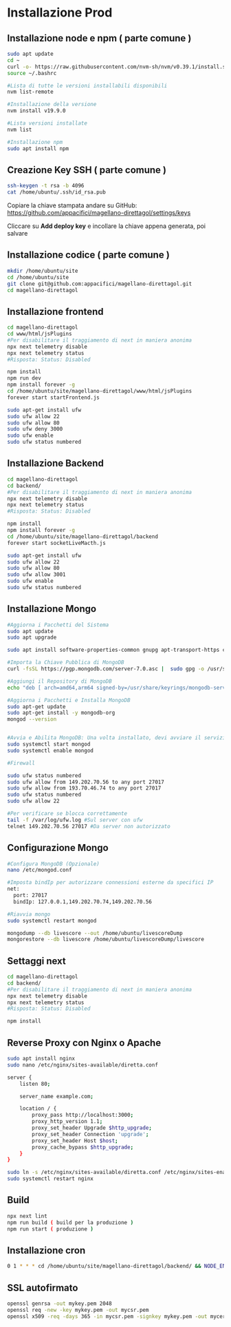 # Installazione Prod


## Installazione node e npm ( parte comune )
```bash
sudo apt update
cd ~
curl -o- https://raw.githubusercontent.com/nvm-sh/nvm/v0.39.1/install.sh | bash
source ~/.bashrc

#Lista di tutte le versioni installabili disponibili
nvm list-remote

#Installazione della versione
nvm install v19.9.0

#Lista versioni installate
nvm list

#Installazione npm
sudo apt install npm

```

## Creazione Key SSH ( parte comune )
```bash
ssh-keygen -t rsa -b 4096
cat /home/ubuntu/.ssh/id_rsa.pub
```
Copiare la chiave stampata andare su GitHub:
https://github.com/appacifici/magellano-direttagol/settings/keys

Cliccare su **Add deploy key** e incollare la chiave appena generata, poi salvare

## Installazione codice ( parte comune )
```bash 
mkdir /home/ubuntu/site
cd /home/ubuntu/site
git clone git@github.com:appacifici/magellano-direttagol.git
cd magellano-direttagol
```

## Installazione frontend
```bash 
cd magellano-direttagol
cd www/html/jsPlugins
#Per disabilitare il traggiamento di next in maniera anonima 
npx next telemetry disable
npx next telemetry status
#Risposta: Status: Disabled

npm install
npm run dev
npm install forever -g
cd /home/ubuntu/site/magellano-direttagol/www/html/jsPlugins
forever start startFrontend.js

sudo apt-get install ufw
sudo ufw allow 22
sudo ufw allow 80
sudo ufw deny 3000
sudo ufw enable
sudo ufw status numbered

```

## Installazione Backend
```bash 
cd magellano-direttagol
cd backend/
#Per disabilitare il traggiamento di next in maniera anonima 
npx next telemetry disable
npx next telemetry status
#Risposta: Status: Disabled

npm install
npm install forever -g
cd /home/ubuntu/site/magellano-direttagol/backend
forever start socketLiveMacth.js

sudo apt-get install ufw
sudo ufw allow 22
sudo ufw allow 80
sudo ufw allow 3001
sudo ufw enable
sudo ufw status numbered

```

## Installazione Mongo
```bash 
#Aggiorna i Pacchetti del Sistema
sudo apt update
sudo apt upgrade

sudo apt install software-properties-common gnupg apt-transport-https ca-certificates -y

#Importa la Chiave Pubblica di MongoDB
curl -fsSL https://pgp.mongodb.com/server-7.0.asc |  sudo gpg -o /usr/share/keyrings/mongodb-server-7.0.gpg --dearmor

#Aggiungi il Repository di MongoDB
echo "deb [ arch=amd64,arm64 signed-by=/usr/share/keyrings/mongodb-server-7.0.gpg ] https://repo.mongodb.org/apt/ubuntu jammy/mongodb-org/7.0 multiverse" | sudo tee /etc/apt/sources.list.d/mongodb-org-7.0.list

#Aggiorna i Pacchetti e Installa MongoDB
sudo apt-get update
sudo apt-get install -y mongodb-org
mongod --version


#Avvia e Abilita MongoDB: Una volta installato, devi avviare il servizio MongoDB e abilitarlo a partire automaticamente all'avvio del sistema
sudo systemctl start mongod
sudo systemctl enable mongod

#Firewall

sudo ufw status numbered
sudo ufw allow from 149.202.70.56 to any port 27017
sudo ufw allow from 193.70.46.74 to any port 27017
sudo ufw status numbered
sudo ufw allow 22

#Per verificare se blocca correttamente
tail -f /var/log/ufw.log #Sul server con ufw
telnet 149.202.70.56 27017 #Da server non autorizzato

```

## Configurazione Mongo
```bash
#Configura MongoDB (Opzionale)
nano /etc/mongod.conf

#Imposta bindIp per autorizzare connessioni esterne da specifici IP
net:
  port: 27017
  bindIp: 127.0.0.1,149.202.70.74,149.202.70.56

#Riavvia mongo
sudo systemctl restart mongod

mongodump --db livescore --out /home/ubuntu/livescoreDump
mongorestore --db livescore /home/ubuntu/livescoreDump/livescore

```

## Settaggi next
```bash
cd magellano-direttagol
cd backend/
#Per disabilitare il traggiamento di next in maniera anonima 
npx next telemetry disable
npx next telemetry status
#Risposta: Status: Disabled

npm install
```

## Reverse Proxy con Nginx o Apache
```bash
sudo apt install nginx
sudo nano /etc/nginx/sites-available/diretta.conf
```
```bash
server {
    listen 80;

    server_name example.com;

    location / {
        proxy_pass http://localhost:3000;
        proxy_http_version 1.1;
        proxy_set_header Upgrade $http_upgrade;
        proxy_set_header Connection 'upgrade';
        proxy_set_header Host $host;
        proxy_cache_bypass $http_upgrade;
    }
}
```

```bash
sudo ln -s /etc/nginx/sites-available/diretta.conf /etc/nginx/sites-enabled/
sudo systemctl restart nginx

```


## Build 
```bash
npx next lint
npm run build ( build per la produzione )
npm run start ( produzione )
```

## Installazione cron
```bash
0 1 * * * cd /home/ubuntu/site/magellano-direttagol/backend/ && NODE_ENV=production npx ts-node src/liveScoreApi/api/matches/ImportFixtureMatch.ts
```

## SSL autofirmato
```bash
openssl genrsa -out mykey.pem 2048
openssl req -new -key mykey.pem -out mycsr.pem
openssl x509 -req -days 365 -in mycsr.pem -signkey mykey.pem -out mycert.pem


```


